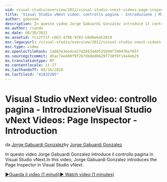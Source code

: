 ```yaml
---
uid: visual-studio/overview/2012/visual-studio-vnext-videos-page-inspector-introduction
title: 'Visual Studio vNext video: controllo pagina - Introduzione | Microsoft Docs'
author: gabosom
description: In questo video Jorge Gabuardi Gonzalez introduce il controllo pagina in Visual Studio vNext
ms.author: riande
ms.date: 08/30/2011
ms.assetid: fc12ff1f-c063-4786-9783-b9d6e6452019
msc.legacyurl: /visual-studio/overview/2012/visual-studio-vnext-videos-page-inspector-introduction
msc.type: video
ms.openlocfilehash: 1a883e3eedce27d26634dd535b94f399476ef05f
ms.sourcegitcommit: 45ac74e400f9f2b7dbded66297730f6f14a4eb25
ms.translationtype: MT
ms.contentlocale: it-IT
ms.lasthandoff: 08/16/2018
ms.locfileid: "41832285"
---
```

<a name="visual-studio-vnext-videos-page-inspector---introduction"></a><span data-ttu-id="ce8a0-103">Visual Studio vNext video: controllo pagina - Introduzione</span><span class="sxs-lookup"><span data-stu-id="ce8a0-103">Visual Studio vNext Videos: Page Inspector - Introduction</span></span>
====================
<span data-ttu-id="ce8a0-104">da [Jorge Gabuardi Gonzalez](https://github.com/gabosom)</span><span class="sxs-lookup"><span data-stu-id="ce8a0-104">by [Jorge Gabuardi Gonzalez](https://github.com/gabosom)</span></span>

<span data-ttu-id="ce8a0-105">In questo video Jorge Gabuardi Gonzalez introduce il controllo pagina in Visual Studio vNext.</span><span class="sxs-lookup"><span data-stu-id="ce8a0-105">In this video, Jorge Gabuardi Gonzalez introduces the Page Inspector in Visual Studio vNext.</span></span>

[<span data-ttu-id="ce8a0-106">&#9654;Guarda il video (1 minuti)</span><span class="sxs-lookup"><span data-stu-id="ce8a0-106">&#9654; Watch video (1 minutes)</span></span>](https://channel9.msdn.com/Blogs/ASP-NET-Site-Videos/visual-studio-vnext-videos-page-inspector-introduction)
